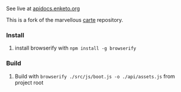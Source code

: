 See live at [apidocs.enketo.org](http://apidocs.enketo.org)

This is a fork of the marvellous [carte](https://github.com/devo-ps/carte) repository.

### Install

1. install browserify with `npm install -g browserify`

### Build

1. Build with `browserify ./src/js/boot.js -o ./api/assets.js` from project root
